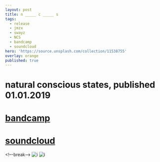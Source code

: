 ```yaml
---
layout: post
title: n _____ c _____ s
tags:
  - release
  - jmzx
  - swayz
  - NCS
  - bandcamp
  - soundcloud
hero: 'https://source.unsplash.com/collection/11538755'
overlay: orange
published: true
---
```

# natural conscious states, published 01.01.2019
# [bandcamp](https://www.natural-conscious-states.bandcamp.com/releases)
# [soundcloud](https://www.soundcloud.com/jmzx/dealin-minds-preview)
<!–-break-–>
![i](https://xjmzx.github.io/uploads/a2270818088_10.jpg)
![i](https://xjmzx.github.io/uploads/0016634408_10.jpg)
